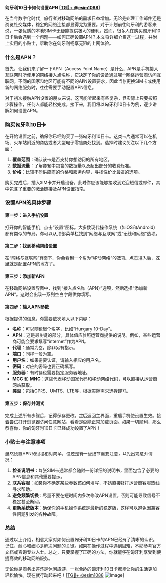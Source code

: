 **匈牙利10日卡如何设置APN [[TG💪+ @esim1088](https://t.me/s/esim1088)]**

在当今数字化时代，旅行者对移动网络的需求日益增加。无论是处理工作邮件还是浏览社交媒体，稳定的网络连接都显得尤为重要。对于计划前往匈牙利的游客来说，一张优质的本地SIM卡无疑能提供极大的便利。然而，很多人在购买匈牙利10日卡后会遇到一个问题——如何正确设置APN？本文将详细介绍这一过程，并附上实用的小贴士，帮助你在匈牙利畅享无阻的上网体验。

### 什么是APN？

首先，让我们来了解一下APN（Access Point Name）是什么。APN是手机接入互联网时所使用的网络接入点名称，它决定了你的设备通过哪个网络运营商访问互联网。不同的国家和地区可能有不同的APN设置要求，因此当你更换SIM卡或使用新的网络服务时，往往需要手动配置APN信息。

对于初次接触APN设置的朋友来说，这可能听起来有些复杂，但实际上只要按照步骤操作，任何人都能轻松完成。接下来，我们将以匈牙利10日卡为例，逐步讲解如何设置APN。

### 购买匈牙利10日卡

在开始设置之前，确保你已经购买了一张匈牙利10日卡。这类卡片通常可以在机场、火车站附近的商店或者大型电子零售商处找到。选择时建议关注以下几个方面：

1. **覆盖范围**：确认该卡是否支持你想访问的所有地区。
2. **数据流量**：了解套餐中包含的数据量以及超出部分的收费标准。
3. **价格**：比较不同供应商的价格和服务内容，寻找性价比最高的选项。

购买完成后，插入SIM卡并开启设备，此时你应该能够接收到欢迎短信或邮件，其中包含了重要的激活链接及APN设置指南。

### 设置APN的具体步骤

#### 第一步：进入手机设置
打开你的智能手机，点击“设置”图标。大多数现代操作系统（如iOS和Android）都有类似的布局，你可以从顶部菜单栏找到“网络与互联网”或“无线和网络”选项。

#### 第二步：找到移动网络设置
在“网络与互联网”页面下，你会看到一个名为“移动网络”的选项。点击进入后，这里就是配置APN的地方了。

#### 第三步：添加新APN
在移动网络设置界面中，找到“接入点名称（APN）”选项，然后选择“添加新APN”。这时会出现一系列空白字段供你填写。

#### 第四步：输入APN参数
根据提供的信息，你需要依次填入以下内容：
- **名称**：可以随便起个名字，比如“Hungary 10-Day”。
- **APN**：这是最关键的部分，具体值应参照运营商提供的说明。例如，某些运营商可能会要求填写“internet”作为APN。
- **代理**：通常为空，除非另有指示。
- **端口**：同样一般为空。
- **用户名**：如果需要认证，请输入相应的用户名。
- **密码**：对应的密码也要正确填写。
- **服务器**：有时候也需要指定服务器地址。
- **MCC** 和 **MNC**：这些代表移动国家代码和移动网络代码，可以直接从运营商网站获取。
- **类型**：包括GPRS、UMTS、LTE等，根据实际需求选择即可。

#### 第五步：保存并测试
完成上述所有步骤后，记得保存更改。之后返回主界面，重启手机使设置生效。接着尝试打开浏览器访问任意网站，看看是否能正常加载页面。如果一切顺利，那么恭喜你，你的匈牙利10日卡已经成功设置了APN！

### 小贴士与注意事项

虽然设置APN的过程相对简单，但还是有一些细节需要注意，以免出现意外情况：

1. **检查说明书**：每张SIM卡通常都会随附一份详细的说明书，里面包含了必要的APN信息和其他重要提示。
2. **联系客服**：如果你不确定某些参数该如何填写，不妨直接拨打运营商客服热线寻求帮助。
3. **避免频繁切换**：尽量不要在短时间内多次修改APN设置，否则可能导致信号不稳定甚至断网。
4. **更新系统版本**：确保你的手机操作系统是最新的稳定版，这样可以避免因兼容性问题引发的各种故障。

### 总结

通过以上介绍，相信大家对如何设置匈牙利10日卡的APN已经有了清晰的认识。记住，耐心和细心是解决问题的关键。如果在操作过程中遇到困难，不妨参考官方文档或咨询专业人士。总之，只要掌握了正确的方法，你就能够在匈牙利享受到便捷高效的移动网络服务。

无论你是商务出差还是休闲旅游，一张合适的匈牙利10日卡都能让你的生活更加轻松愉快。现在就行动起来吧！[[TG💪+ @esim1088](https://t.me/s/esim1088) ![Image](https://i.postimg.cc/4NQfJmqS/Snipaste-2025-05-13-00-14-12.png)]